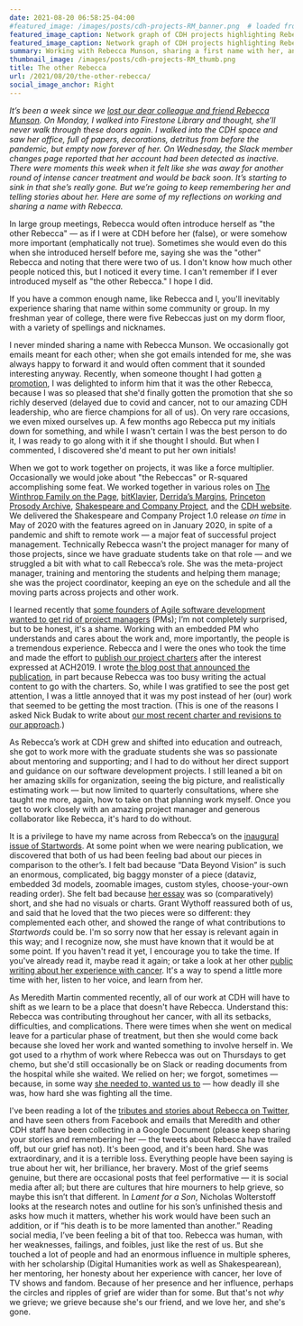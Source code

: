 ```yaml
---
date: 2021-08-20 06:58:25-04:00
#featured_image: /images/posts/cdh-projects-RM_banner.png  # loaded from page bundle
featured_image_caption: Network graph of CDH projects highlighting Rebecca Munson and all project managers (PMs indicated by edges in teal). Created for a staff appreciatiation of Rebecca Munson in June 2020.
featured_image_caption: Network graph of CDH projects highlighting Rebecca Munson and all project mmanagers (PMs indicated by edges in teal). Created for a staff appreciatiation of Rebecca Munson in June 2020.
summary: Working with Rebecca Munson, sharing a first name with her, and missing her.
thumbnail_image: /images/posts/cdh-projects-RM_thumb.png
title: The other Rebecca
url: /2021/08/20/the-other-rebecca/
social_image_anchor: Right
---
```



_It’s been a week since we [lost our dear colleague and friend Rebecca Munson](https://cdh.princeton.edu/updates/2021/08/15/rebecca-munson/). On Monday, I walked into Firestone Library and thought, she’ll never walk through these doors again. I walked into the CDH space and saw her office, full of papers, decorations, detritus from before the pandemic, but empty now forever of her. On Wednesday, the Slack member changes page reported that her account had been detected as inactive. There were moments this week when it felt like she was away for another round of intense cancer treatment and would be back soon. It’s starting to sink in that she’s really gone. But we’re going to keep remembering her and telling stories about her. Here are some of my reflections on working and sharing a name with Rebecca._


In large group meetings, Rebecca would often introduce herself as "the other Rebecca" — as if I were at CDH before her (false), or were somehow more important (emphatically not true). Sometimes she would even do this when she introduced herself before me, saying she was the "other" Rebecca and noting that there were two of us.  I don't know how much other people noticed this, but I noticed it every time. I can't remember if I ever introduced myself as "the other Rebecca." I hope I did.


If you have a common enough name, like Rebecca and I, you'll inevitably experience sharing that name within some community or group. In my freshman year of college, there were five Rebeccas just on my dorm floor, with a variety of spellings and nicknames.


I never minded sharing a name with Rebecca Munson. We occasionally got emails meant for each other; when she got emails intended for me, she was always happy to forward it and would often comment that it sounded interesting anyway. Recently, when someone thought I had gotten [a promotion](https://cdh.princeton.edu/updates/2021/04/21/rebecca-munson-appointed-assistant-director-of-the-cdh/), I was delighted to inform him that it was the other Rebecca, because I was so pleased that she'd finally gotten the promotion that she so richly deserved (delayed due to covid and cancer, not to our amazing CDH leadership, who are fierce champions for all of us). On very rare occasions, we even mixed ourselves up. A few months ago Rebecca put my initials down for something, and while I wasn't certain I was the best person to do it, I was ready to go along with it if she thought I should. But when I commented, I discovered she'd meant to put her own initials!


When we got to work together on projects, it was like a force multiplier.  Occasionally we would joke about "the Rebeccas" or R-squared accomplishing some feat. We worked together in various roles on [The Winthrop Family on the Page](https://cdh.princeton.edu/projects/the-winthrop-family-on-the-page/), [bitKlavier](https://cdh.princeton.edu/projects/bitklavier/), [Derrida’s Margins](https://cdh.princeton.edu/projects/derridas-margins/), [Princeton Prosody Archive](https://prosody.princeton.edu/), [Shakespeare and Company Project](https://shakespeareandco.princeton.edu/), and the [CDH website](https://cdh.princeton.edu/projects/cdh-web/). We delivered the Shakespeare and Company Project 1.0 release _on time_ in May of 2020 with the features agreed on in January 2020, in spite of a pandemic and shift to remote work — a major feat of successful project management. Technically Rebecca wasn't the project manager for many of those projects, since we have graduate students take on that role — and we struggled a bit with what to call Rebecca’s role. She was the meta-project manager, training and mentoring the students and helping them manage; she was the project coordinator, keeping an eye on the schedule and all the moving parts across projects and other work. 


I learned recently that [some founders of Agile software development wanted to get rid of project managers](https://www.simplethread.com/agile-at-20-the-failed-rebellion/) (PMs); I’m not completely surprised, but to be honest, it's a shame. Working with an embedded PM who understands and cares about the work and, more importantly, the people is a tremendous experience.  Rebecca and I were the ones who took the time and made the effort to [publish our project charters](https://cdh.princeton.edu/research/project-management/charters/) after the interest expressed at ACH2019. I wrote [the blog post that announced the publication](https://cdh.princeton.edu/updates/2019/08/12/document-all-things/), in part because Rebecca was too busy writing the actual content to go with the charters. So, while I was gratified to see the post get attention, I was a little annoyed that it was my post instead of her (our) work that seemed to be getting the most traction. (This is one of the reasons I asked Nick Budak to write about [our most recent charter and revisions to our approach](https://cdh.princeton.edu/updates/2020/12/14/revisiting-cdh-project-charter/).)


As Rebecca’s work at CDH grew and shifted into education and outreach, she got to work more with the graduate students she was so passionate about mentoring and supporting; and I had to do without her direct support and guidance on our software development projects. I still leaned a bit on her amazing skills for organization, seeing the big picture, and realistically estimating work — but now limited to quarterly consultations, where she taught me more, again, how to take on that planning work myself. Once you get to work closely with an amazing project manager and generous collaborator like Rebecca, it's hard to do without. 


It is a privilege to have my name across from Rebecca’s on the [inaugural issue of Startwords](https://startwords.cdh.princeton.edu/issues/1/).  At some point when we were nearing publication, we discovered that both of us had been feeling bad about our pieces in comparison to the other’s. I felt bad because “Data Beyond Vision” is such an enormous, complicated, big baggy monster of a piece (dataviz, embedded 3d models, zoomable images, custom styles, choose-your-own reading order). She felt bad because [her essay](https://startwords.cdh.princeton.edu/issues/1/their-data-ourselves/) was so (comparatively) short, and she had no visuals or charts. Grant Wythoff reassured both of us, and said that he loved that the two pieces were so different: they complemented each other, and showed the range of what contributions to _Startwords_ could be. I'm so sorry now that her essay is relevant again in this way; and I recognize now, she must have known that it would be at some point. If you haven't read it yet, I encourage you to take the time. If you've already read it, maybe read it again; or take a look at her other [public writing about her experience with cancer](https://shxperienced.blogspot.com/). It's a way to spend a little more time with her, listen to her voice, and learn from her.


As Meredith Martin commented recently, all of our work at CDH will have to shift as we learn to be a place that doesn't have Rebecca. Understand this: Rebecca was contributing throughout her cancer, with all its setbacks, difficulties, and complications. There were times when she went on medical leave for a particular phase of treatment, but then she would come back because she loved her work and wanted something to involve herself in. We got used to a rhythm of work where Rebecca was out on Thursdays to get chemo, but she'd still occasionally be on Slack or reading documents from the hospital while she waited. We relied on her; we forgot, sometimes — because, in some way [she needed to, wanted us to](https://shxperienced.blogspot.com/2021/06/cancer-endurance-test-you-cant-opt-out.html) — how deadly ill she was, how hard she was fighting all the time.


I've been reading a lot of the [tributes and stories about Rebecca on Twitter](https://twitter.com/search?q=%40shxperienced%20OR%20%22rebecca%20munson%22), and have seen others from Facebook and emails that Meredith and other CDH staff have been collecting in a Google Document (please keep sharing your stories and remembering her — the tweets about Rebecca have trailed off, but our grief has not). It's been good, and it's been hard. She was extraordinary, and it is a terrible loss. Everything people have been saying is true about her wit, her brilliance, her bravery. Most of the grief seems genuine, but there are occasional posts that feel performative — it is social media after all; but there are cultures that hire mourners to help grieve, so maybe this isn’t that different. In _Lament for a Son_, Nicholas Wolterstoff looks at the research notes and outline for his son’s unfinished thesis and asks how much it matters, whether his work would have been such an addition, or if “his death is to be more lamented than another.” Reading social media, I’ve been feeling a bit of that too. Rebecca was human, with her weaknesses, failings, and foibles, just like the rest of us. But she touched a lot of people and had an enormous influence in multiple spheres, with her scholarship (Digital Humanities work as well as Shakespearean), her mentoring, her honesty about her experience with cancer, her love of TV shows and fandom. Because of her presence and her influence, perhaps the circles and ripples of grief are wider than for some. But that's not _why_ we grieve; we grieve because she's our friend, and we love her, and she's gone.